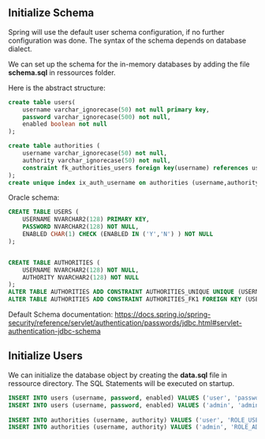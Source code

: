 ## Initialize Schema

Spring will use the default user schema configuration, if no further configuration was done. The syntax of the schema depends on database dialect.

We can set up the schema for the in-memory databases by adding the file  **schema.sql** in ressources folder.

Here is the abstract structure:
```sql
create table users(
	username varchar_ignorecase(50) not null primary key,
	password varchar_ignorecase(500) not null,
	enabled boolean not null
);

create table authorities (
	username varchar_ignorecase(50) not null,
	authority varchar_ignorecase(50) not null,
	constraint fk_authorities_users foreign key(username) references users(username)
);
create unique index ix_auth_username on authorities (username,authority);
```

Oracle schema:
```sql
CREATE TABLE USERS (
    USERNAME NVARCHAR2(128) PRIMARY KEY,
    PASSWORD NVARCHAR2(128) NOT NULL,
    ENABLED CHAR(1) CHECK (ENABLED IN ('Y','N') ) NOT NULL
);


CREATE TABLE AUTHORITIES (
    USERNAME NVARCHAR2(128) NOT NULL,
    AUTHORITY NVARCHAR2(128) NOT NULL
);
ALTER TABLE AUTHORITIES ADD CONSTRAINT AUTHORITIES_UNIQUE UNIQUE (USERNAME, AUTHORITY);
ALTER TABLE AUTHORITIES ADD CONSTRAINT AUTHORITIES_FK1 FOREIGN KEY (USERNAME) REFERENCES USERS (USERNAME) ENABLE;
```


Default Schema documentation: https://docs.spring.io/spring-security/reference/servlet/authentication/passwords/jdbc.html#servlet-authentication-jdbc-schema

## Initialize Users
We can initialize the database object by creating the **data.sql** file in ressource directory. The SQL Statements will be executed on startup.
```sql
INSERT INTO users (username, password, enabled) VALUES ('user', 'password', true);  
INSERT INTO users (username, password, enabled) VALUES ('admin', 'admin', true);  
  
INSERT INTO authorities (username, authority) VALUES ('user', 'ROLE_USER');  
INSERT INTO authorities (username, authority) VALUES ('admin', 'ROLE_ADMIN');
```
